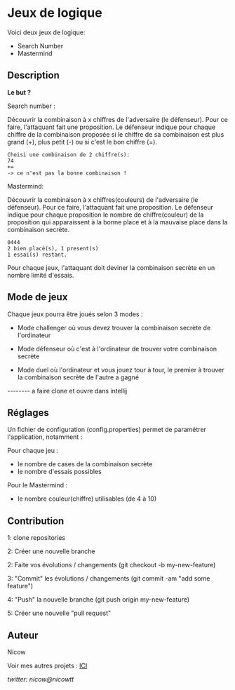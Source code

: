 # Jeux de logique

Voici deux jeux de logique:
- Search Number
- Mastermind

## Description

**Le but ?**
 
Search number :

Découvrir la combinaison à x chiffres de l'adversaire (le défenseur). Pour ce faire, l'attaquant fait une proposition. Le défenseur indique pour chaque chiffre de la combinaison proposée si le chiffre de sa combinaison est plus grand (+), plus petit (-) ou si c'est le bon chiffre (=).

    Choisi une combinaison de 2 chiffre(s):
    74
    +=
    -> ce n'est pas la bonne combinaison !
  
Mastermind:

Découvrir la combinaison à x chiffres(couleurs) de l'adversaire (le défenseur). Pour ce faire, l'attaquant fait une proposition. Le défenseur indique pour chaque proposition le nombre de chiffre(couleur) de la proposition qui apparaissent à la bonne place et à la mauvaise place dans la combinaison secrète.

    0444
    2 bien placé(s), 1 present(s) 
    1 essai(s) restant.

Pour chaque jeux, l'attaquant doit deviner la combinaison secrète en un nombre limité d'essais.

## Mode de jeux

Chaque jeux pourra être joués selon 3 modes :

- Mode challenger où vous devez trouver la combinaison secrète de l'ordinateur

- Mode défenseur où c'est à l'ordinateur de trouver votre combinaison secrète

- Mode duel où l'ordinateur et vous jouez tour à tour, le premier à trouver la combinaison secrète de l'autre a gagné

-------- a faire clone et ouvre dans intellij

## Réglages

Un fichier de configuration (config.properties) permet de paramétrer l'application, notamment :

Pour chaque jeu :

- le nombre de cases de la combinaison secrète
- le nombre d'essais possibles
 
Pour le Mastermind :

- le nombre couleur(chiffre) utilisables (de 4 à 10)

## Contribution

1: clone repositories

2: Créer une nouvelle branche

2: Faite vos évolutions / changements (git checkout -b my-new-feature)

3: "Commit" les évolutions / changements (git commit -am "add some feature")

4: "Push" la nouvelle branche (git push origin my-new-feature)

5: Créer une nouvelle "pull request"

## Auteur
Nicow

Voir mes autres projets :
[ICI](https://github.com/nicowtt?tab=repositories)

*twitter: nicow@nicowtt*


